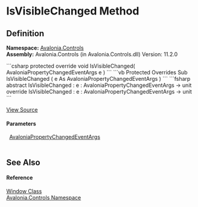# IsVisibleChanged Method




## Definition
**Namespace:** <a href="N_Avalonia_Controls">Avalonia.Controls</a>  
**Assembly:** Avalonia.Controls (in Avalonia.Controls.dll) Version: 11.2.0

<Tabs groupId="api-code-preview">
<TabItem value="csharp" label="C#">
```csharp
protected override void IsVisibleChanged(
	AvaloniaPropertyChangedEventArgs e
)
```
</TabItem>
<TabItem value="vb" label="VB">
```vb
Protected Overrides Sub IsVisibleChanged ( 
	e As AvaloniaPropertyChangedEventArgs
)
```
</TabItem>
<TabItem value="fsharp" label="F#">
```fsharp
abstract IsVisibleChanged : 
        e : AvaloniaPropertyChangedEventArgs -> unit 
override IsVisibleChanged : 
        e : AvaloniaPropertyChangedEventArgs -> unit 
```
</TabItem>
</Tabs>



<a href="https://github.com/AvaloniaUI/Avalonia/tree/master/src/Avalonia.Controls/Window.cs#L630" title="View the source code">View Source</a>



#### Parameters
<dl><dt>  <a href="T_Avalonia_AvaloniaPropertyChangedEventArgs">AvaloniaPropertyChangedEventArgs</a></dt><dd> </dd></dl>

## See Also


#### Reference
<a href="T_Avalonia_Controls_Window">Window Class</a>  
<a href="N_Avalonia_Controls">Avalonia.Controls Namespace</a>  

